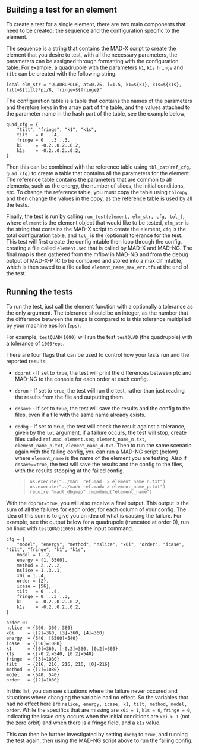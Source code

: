 Building a test for an element
------------------------------

To create a test for a single element, there are two main components that need to be created; the sequence and the configuration specific to the element.

The sequence is a string that contains the MAD-X script to create the element that you desire to test, with all the necessary parameters, the parameters can be assigned through formatting with the configuration table. For example, a quadrupole with the parameters `k1`, `k1s` `fringe` and `tilt` can be created with the following string: 
```
local elm_str = "QUADRUPOLE, at=0.75, l=1.5, k1=${k1}, k1s=${k1s}, tilt=${tilt}*pi/8, fringe=${fringe}"
```

The configuration table is a table that contains the names of the parameters and therefore keys in the array part of the table, and the values attached to the parameter name in the hash part of the table, see the example below;

```
quad_cfg = {
    "tilt", "fringe", "k1", "k1s",
    tilt   = 0  ..4,
    fringe = 0  ..3 ..3,
    k1     = -0.2..0.2..0.2,
    k1s    = -0.2..0.2..0.2,
}
```

Then this can be combined with the reference table using ``tbl_cat(ref_cfg, quad_cfg)`` to create a table that contains all the parameters for the element. The reference table contains the parameters that are common to all elements, such as the energy, the number of slices, the initial conditions, etc. To change the reference table, you must copy the table using ``tblcopy`` and then change the values in the copy, as the reference table is used by all the tests. 

Finally, the test is run by calling ``run_test(element, elm_str, cfg, tol_)``, where `element` is the element object that would like to be tested, `elm_str` is the string that contains the MAD-X script to create the element, `cfg` is the total configuration table, and `tol_` is the (optional) tolerance for the test. This test will first create the config mtable then loop through the config, creating a file called ``element.seq`` that is called by MAD-X and MAD-NG. The final map is then gathered from the mflow in MAD-NG and from the debug output of MAD-X-PTC to be compared and stored into a max dif mtable, which is then saved to a file called ``element_name_max_err.tfs`` at the end of the test.

Running the tests
-----------------

To run the test, just call the element function with a optionally a tolerance as the only argument. The tolerance should be an integer, as the number that the difference between the maps is compared to is this tolerance multiplied by your machine epsilon (`eps`). 

For example, ``testQUAD(1000)`` will run the test `testQUAD` (the quadrupole) with a tolerance of `1000*eps`.

There are four flags that can be used to control how your tests run and the reported results:

* `doprnt` - If set to `true`, the test will print the differences between ptc and MAD-NG to the console for each order at each config.
* `dorun` - If set to `true`, the test will run the test, rather than just reading the results from the file and outputting them.
* `dosave` - If set to `true`, the test will save the results and the config to the files, even if a file with the same name already exists.
* `dodbg` - If set to `true`, the test will check the result against a tolerance, given by the `tol` argument, if a failure occurs, the test will stop, create files called `ref.mad`, `element.seq`, `element_name_n.txt`, `element_name_p.txt`, `element_name_d.txt`. Then to run the same scenario again with the failing config, you can run a MAD-NG script (below) where `element_name` is the name of the element you are testing. Also if `dosave==true`, the test will save the results and the config to the files, with the results stopping at the failed config.

    >```
    >os.execute("../mad  ref.mad  > element_name_n.txt")
    >os.execute("../madx ref.madx > element_name_p.txt")
    >require "madl_dbgmap".cmpmdump("element_name")
    >```

With the `doprnt=true`, you will also receive a final output. This output is the sum of all the failures for each order, for each column of your config. The idea of this sum is to give you an idea of what is causing the failure. For example, see the output below for a quadrupole (truncated at order 0), run on linux with ``testQUAD(1000)`` as the input command.

```
cfg = {
    "model", "energy", "method", "nslice", "x0i", "order", "icase", "tilt", "fringe", "k1", "k1s",
    model = 1..2,
    energy = {1, 6500}, 
    method = 2..2..2,
    nslice = 1..3..1, 
    x0i = 1..4,
    order = {2},
    icase = {56},
    tilt   = 0  ..4,
    fringe = 0  ..3 ..3,
    k1     = -0.2..0.2..0.2,
    k1s    = -0.2..0.2..0.2,
}

order 0:
nslice  = {360, 360, 360}
x0i     = {[2]=360, [3]=360, [4]=360}
energy  = {540, [6500]=540}
icase   = {[56]=1080}
k1      = {[0]=360, [-0.2]=360, [0.2]=360}
k1s     = {[-0.2]=540, [0.2]=540}
fringe  = {[3]=1080}
tilt    = {216, 216, 216, 216, [0]=216}
method  = {[2]=1080}
model   = {540, 540}
order   = {[2]=1080}
```

In this list, you can see situations where the failure never occured and situations where changing the variable had no effect. So the variables that had no effect here are ``nslice, energy, icase, k1, tilt, method, model, order``. While the specifics that are missing are `x0i = 1`, `k1s = 0`, `fringe = 0`, indicating the issue only occurs when the initial conditions are `x0i > 1` (not the zero orbit) and when there is a fringe field, and a `k1s` value.

This can then be further investigated by setting ``dodbg`` to `true`, and running the test again, then using the MAD-NG script above to run the failing config. 